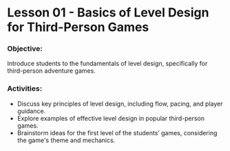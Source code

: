 # Lesson 01 -  Basics of Level Design for Third-Person Games

### Objective:
Introduce students to the fundamentals of level design, specifically for third-person adventure games.

### Activities:
* Discuss key principles of level design, including flow, pacing, and player guidance.
* Explore examples of effective level design in popular third-person games.
* Brainstorm ideas for the first level of the students’ games, considering the game's theme and mechanics.
